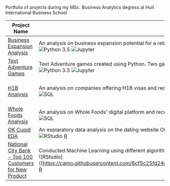 Portfolio of projects during my MSc. Business Analytics degress at Hult International Business School

| Project Name | Description | Collaborators |
| --- | --- | --- | 
| [Business Expansion Analysis](https://github.com/meihwaw/MSc.-Business-Analytics-Portfolio/tree/main/Business%20Expansion%20Project) | An analysis on business expansion potential for a retail company in Europe. <br /> ![Python 3.5](https://img.shields.io/static/v1?style=for-the-badge&label=+&message=Python&logo=python&logoColor=green&color=white) ![Jupyter](https://img.shields.io/static/v1?style=for-the-badge&label=+&message=Jupyter&logo=jupyter&logoColor=F27329&color=white) | |
| [Text Adventure Games](https://github.com/meihwaw/MSc.-Business-Analytics-Portfolio/tree/main/Text%20Adventure%20Game_Top%20Gun_Game%20Theory) | Text Adventure games created using Python. Two games are available: Game Theory & Top Gun <br /> ![Python 3.5](https://img.shields.io/static/v1?style=for-the-badge&label=+&message=Python&logo=python&logoColor=green&color=white) ![Jupyter](https://img.shields.io/static/v1?style=for-the-badge&label=+&message=Jupyter&logo=jupyter&logoColor=F27329&color=white)
| [H1B Analysis](https://github.com/meihwaw/MSc.-Business-Analytics-Portfolio/tree/main/H1B%20Analysis)| An analysis on companies offering H1B visas and recommendations on which state and companies to target. <br /> ![SQL](https://img.shields.io/static/v1?style=for-the-badge&label=+&message=MySQL&logo=mysql&logoColor=4479A1&color=white) | [Rafael de la Cajiga](https://github.com/Rdelacajiga), [Rishabh Sharma] |
| [Whole Foods Analysis](https://github.com/meihwaw/MSc.-Business-Analytics-Portfolio/tree/main/Whole%20Foods%20Analysis) | An analysis on Whole Foods' digital platform and recommendations on how the platform can be improved. <br /> ![SQL](https://img.shields.io/static/v1?style=for-the-badge&label=+&message=MySQL&logo=mysql&logoColor=4479A1&color=white) | |
| [OK Cupid EDA](https://github.com/meihwaw/MSc_-Business_Analytics_Portfolio/tree/main/Ok%20Cupid%20Analysis) | An explaratory data analysis on the dating website OK Cupid and generated insights on user profiles and how to leverage their interests in creating a new marketing strategy. <br /> ![RStudio](https://camo.githubusercontent.com/6cf5c25fd24a175ec45ebdc38cab1bdd7926843398ad13b733d976b5a3d0b842/68747470733a2f2f696d672e736869656c64732e696f2f7374617469632f76313f7374796c653d666f722d7468652d6261646765266c6162656c3d2b266d6573736167653d5253747564696f266c6f676f3d5253747564696f266c6f676f436f6c6f723d37354141444226636f6c6f723d7768697465) [R](https://camo.githubusercontent.com/357c4e06bf204c772dfb0827161d6639f5a617b44f98f9c44e68071ecc1ffe1c/68747470733a2f2f696d672e736869656c64732e696f2f7374617469632f76313f7374796c653d666f722d7468652d6261646765266c6162656c3d2b266d6573736167653d52266c6f676f3d52266c6f676f436f6c6f723d32373644433326636f6c6f723d7768697465) ||
| [National City Bank - Top 100 Customers for New Product](https://github.com/meihwaw/MSc_-Business_Analytics_Portfolio/tree/main/Predicting%20Top%20100%20Customers_National%20City%20Bank) | Conducted Machine Learning using different algorithms to predict top 100 customers for Marketing department to approach and introduce a new product - line of credit against household's used car. <br /> ![RStudio]((https://camo.githubusercontent.com/6cf5c25fd24a175ec45ebdc38cab1bdd7926843398ad13b733d976b5a3d0b842/68747470733a2f2f696d672e736869656c64732e696f2f7374617469632f76313f7374796c653d666f722d7468652d6261646765266c6162656c3d2b266d6573736167653d5253747564696f266c6f676f3d5253747564696f266c6f676f436f6c6f723d37354141444226636f6c6f723d7768697465) [R](https://camo.githubusercontent.com/357c4e06bf204c772dfb0827161d6639f5a617b44f98f9c44e68071ecc1ffe1c/68747470733a2f2f696d672e736869656c64732e696f2f7374617469632f76313f7374796c653d666f722d7468652d6261646765266c6162656c3d2b266d6573736167653d52266c6f676f3d52266c6f676f436f6c6f723d32373644433326636f6c6f723d7768697465) | |
